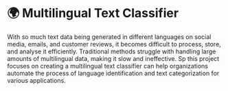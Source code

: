 # 🌍 Multilingual Text Classifier

With so much text data being generated in different languages on social media, emails, and customer reviews, it becomes difficult to process, store, and analyse it efficiently. Traditional methods struggle with handling large amounts of multilingual data, making it slow and ineffective. 
Sp this project focuses on creating a multilingual text classifier can help organizations automate the process of language identification and text categorization for various applications.
